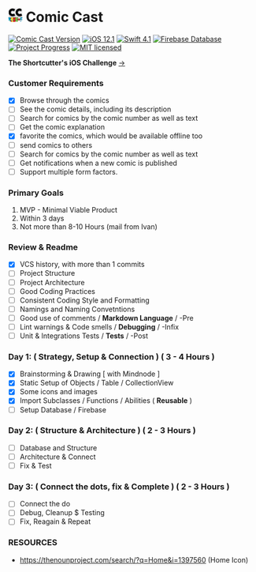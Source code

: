 # ![Comic Cast](/Comic%20Cast/Library/Assets.xcassets/Icons/icon_small.imageset/icon_small.png) Comic Cast
[![Comic Cast Version](https://img.shields.io/badge/Version-1.00%20Beta-ff69b4.svg)](README.md)
[![iOS 12.1](https://img.shields.io/badge/Platform-iOS%2012.1-lightgrey.svg)](https://developer.apple.com/ios/)
[![Swift 4.1](https://img.shields.io/badge/Swift-4.1-orange.svg?style=flat)](https://swift.org)
[![Firebase Database](https://img.shields.io/badge/Database-Firebase-yellow.svg)](https://firebase.google.com/)
[![Project Progress](https://img.shields.io/badge/Progress-20%25-red.svg)](README.md)
[![MIT licensed](https://img.shields.io/badge/License-MIT-blue.svg)](README.md)

**The Shortcutter's iOS Challenge** [->](https://github.com/shortcut/coding-assignment-ios)

### Customer Requirements
- [x] Browse through the comics
- [ ] See the comic details, including its description 
- [ ] Search for comics by the comic number as well as text
- [ ] Get the comic explanation
- [x] favorite the comics, which would be available offline too
- [ ] send comics to others
- [ ] Search for comics by the comic number as well as text
- [ ] Get notifications when a new comic is published
- [ ] Support multiple form factors.

### Primary Goals
1. MVP - Minimal Viable Product
2. Within 3 days
3. Not more than 8-10 Hours (mail from Ivan)

### Review & Readme
- [x] VCS history, with more than 1 commits
- [ ] Project Structure
- [ ] Project Architecture
- [ ] Good Coding Practices
- [ ] Consistent Coding Style and Formatting
- [ ] Namings and Naming Convetntions
- [ ] Good use of comments / **Markdown Language** / -Pre
- [ ] Lint warnings & Code smells / **Debugging** / -Infix
- [ ] Unit & Integrations Tests / **Tests** / -Post

### Day 1: ( Strategy, Setup & Connection ) ( 3 - 4 Hours )
- [x] Brainstorming & Drawing [ with Mindnode ]
- [x] Static Setup of Objects / Table / CollectionView
- [x] Some icons and images
- [x] Import Subclasses / Functions / Abilities ( **Reusable** )
- [ ] Setup Database / Firebase
### Day 2: ( Structure & Architecture ) ( 2 - 3 Hours )
- [ ] Database and Structure
- [ ] Architecture & Connect
- [ ] Fix & Test
### Day 3: ( Connect the dots, fix & Complete ) ( 2 - 3 Hours )
- [ ] Connect the do
- [ ] Debug, Cleanup $ Testing
- [ ] Fix, Reagain & Repeat

### RESOURCES
- https://thenounproject.com/search/?q=Home&i=1397560 (Home Icon)
